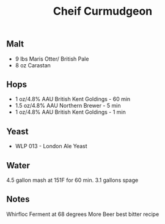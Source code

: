 ﻿---
layout: post
title: Cheif Curmudgeon
tags: [ beer ]
---
## Malt
- 9 lbs Maris Otter/ British Pale
- 8 oz Carastan
## Hops
-  1 oz/4.8% AAU  British Kent Goldings - 60 min
-  1.5 oz/4.8% AAU  Northern Brewer - 5 min
-  1 oz/4.8% AAU  British Kent Goldings - 1 min
## Yeast
-  WLP 013 - London Ale Yeast 
## Water
4.5 gallon mash at 151F for 60 min. 3.1 gallons spage 
## Notes
Whirfloc 
Ferment at 68 degrees
More Beer best bitter recipe